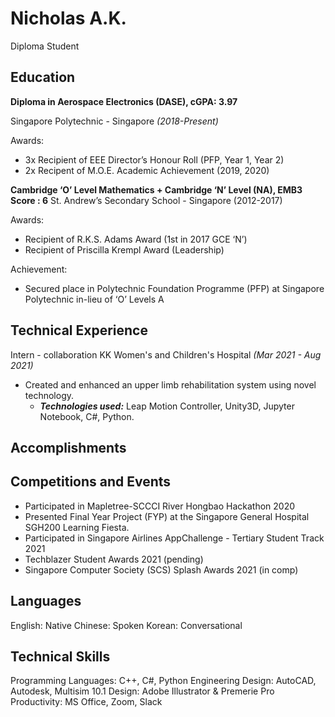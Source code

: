 # Nicholas A.K.
Diploma Student
## Education

**Diploma in Aerospace Electronics (DASE), cGPA: 3.97**

Singapore Polytechnic - Singapore *(2018-Present)*

Awards:
 - 3x Recipient of EEE Director’s Honour Roll (PFP, Year 1, Year 2)
 - 2x Recipent of M.O.E. Academic Achievement (2019, 2020)

**Cambridge ‘O’ Level Mathematics +
Cambridge ‘N’ Level (NA), EMB3 Score : 6**
St. Andrew’s Secondary School - Singapore (2012-2017)

Awards:
 - Recipient of R.K.S. Adams Award (1st in 2017 GCE ‘N’)
 - Recipient of Priscilla Krempl Award (Leadership)

Achievement: 
 - Secured place in Polytechnic Foundation Programme (PFP) at Singapore Polytechnic in-lieu of ‘O’ Levels A

## Technical Experience
Intern - collaboration KK Women's and Children's Hospital *(Mar 2021 - Aug 2021)* 
 - Created and enhanced an upper limb rehabilitation system using novel technology.
	 - ***Technologies used:*** Leap Motion Controller, Unity3D, Jupyter Notebook, C#, Python.

## Accomplishments



## Competitions and Events
 - Participated in Mapletree-SCCCI River Hongbao Hackathon 2020
 - Presented Final Year Project (FYP) at the Singapore General Hospital SGH200 Learning Fiesta.
 - Participated in Singapore Airlines AppChallenge - Tertiary Student Track 2021 
 - Techblazer Student Awards 2021 (pending)
 - Singapore Computer Society (SCS) Splash Awards 2021 (in comp)

## Languages
English: Native
Chinese: Spoken
Korean: Conversational

## Technical Skills
Programming Languages: C++, C#, Python
Engineering Design: AutoCAD, Autodesk, Multisim 10.1
Design: Adobe Illustrator & Premerie Pro
Productivity: MS Office, Zoom,  Slack


<!--stackedit_data:
eyJoaXN0b3J5IjpbLTU3NTM2OTMwMiwxMDQ2MzY5ODgzLDU3ND
M0NDk1MywtMTY3NzYyMzg0MywtMTYzNjY5MzI1OSw0NDQ1MDk1
MzQsLTMzMzE3ODM0NywtMTMzOTYxOTM3Nl19
-->